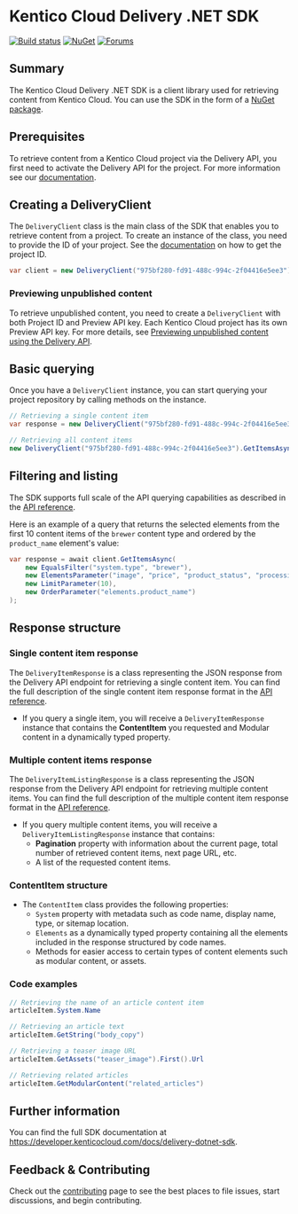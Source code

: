 # Kentico Cloud Delivery .NET SDK

[![Build status](https://ci.appveyor.com/api/projects/status/3m3q2ads2y43bh9o/branch/master?svg=true)](https://ci.appveyor.com/project/kentico/deliver-net-sdk/branch/master)
[![NuGet](https://img.shields.io/nuget/v/KenticoCloud.Delivery.svg)](https://www.nuget.org/packages/KenticoCloud.Delivery)
[![Forums](https://img.shields.io/badge/chat-on%20forums-orange.svg)](https://forums.kenticocloud.com)

## Summary

The Kentico Cloud Delivery .NET SDK is a client library used for retrieving content from Kentico Cloud. You can use the SDK in the form of a [NuGet package](https://www.nuget.org/packages/KenticoCloud.Delivery).

## Prerequisites

To retrieve content from a Kentico Cloud project via the Delivery API, you first need to activate the Delivery API for the project. For more information see our [documentation](https://developer.kenticocloud.com/docs/using-delivery-api#section-enabling-the-delivery-api-for-your-projects).

## Creating a DeliveryClient

The `DeliveryClient` class is the main class of the SDK that enables you to retrieve content from a project. To create an instance of the class, you need to provide the ID of your project. See the [documentation](https://developer.kenticocloud.com/docs/using-delivery-api#section-getting-project-id) on how to get the project ID.

```C#
var client = new DeliveryClient("975bf280-fd91-488c-994c-2f04416e5ee3");
```

### Previewing unpublished content

To retrieve unpublished content, you need to create a `DeliveryClient` with both Project ID and Preview API key. Each Kentico Cloud project has its own Preview API key. For more details, see [Previewing unpublished content using the Delivery API](https://developer.kenticocloud.com/docs/preview-content-via-api).

## Basic querying

Once you have a `DeliveryClient` instance, you can start querying your project repository by calling methods on the instance.

```C#
// Retrieving a single content item
var response = new DeliveryClient("975bf280-fd91-488c-994c-2f04416e5ee3").GetItemAsync("about_us");

// Retrieving all content items
new DeliveryClient("975bf280-fd91-488c-994c-2f04416e5ee3").GetItemsAsync();
```

## Filtering and listing

The SDK supports full scale of the API querying capabilities as described in the [API reference](https://developer.kenticocloud.com/reference#filtering-content-items).

Here is an example of a query that returns the selected elements from the first 10 content items of the `brewer` content type and ordered by the `product_name` element's value:

```C#
var response = await client.GetItemsAsync(
    new EqualsFilter("system.type", "brewer"),
    new ElementsParameter("image", "price", "product_status", "processing"),
    new LimitParameter(10),
    new OrderParameter("elements.product_name")
);
```

## Response structure

### Single content item response

The `DeliveryItemResponse` is a class representing the JSON response from the Delivery API endpoint for retrieving a single content item. You can find the full description of the single content item response format in the [API reference](https://developer.kenticocloud.com/reference#view-a-content-item).

* If you query a single item, you will receive a `DeliveryItemResponse` instance that contains the **ContentItem** you requested and Modular content in a dynamically typed property.

### Multiple content items response

The `DeliveryItemListingResponse` is a class representing the JSON response from the Delivery API endpoint for retrieving multiple content items. You can find the full description of the multiple content item response format in the [API reference](https://developer.kenticocloud.com/reference#list-content-items).

* If you query multiple content items, you will receive a `DeliveryItemListingResponse` instance that contains:
  * **Pagination** property with information about the current page, total number of retrieved content items, next page URL, etc.
  * A list of the requested content items.

### ContentItem structure

* The `ContentItem` class provides the following properties:
  * `System` property with metadata such as code name, display name, type, or sitemap location.
  * `Elements` as a dynamically typed property containing all the elements included in the response structured by code names.
  * Methods for easier access to certain types of content elements such as modular content, or assets.

### Code examples

```C#
// Retrieving the name of an article content item
articleItem.System.Name

// Retrieving an article text
articleItem.GetString("body_copy")

// Retrieving a teaser image URL
articleItem.GetAssets("teaser_image").First().Url

// Retrieving related articles
articleItem.GetModularContent("related_articles")
```

## Further information

You can find the full SDK documentation at <https://developer.kenticocloud.com/docs/delivery-dotnet-sdk>.

## Feedback & Contributing

Check out the [contributing](https://github.com/Kentico/delivery-sdk-net/blob/master/CONTRIBUTING.md) page to see the best places to file issues, start discussions, and begin contributing.
